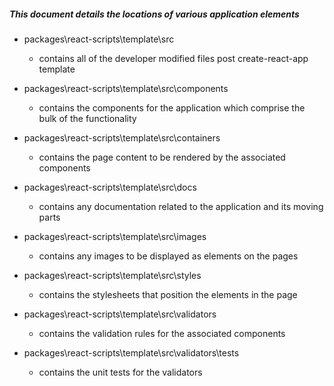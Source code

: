 ##### This document details the locations of various application elements #####


* packages\react-scripts\template\src
  - contains all of the developer modified files post create-react-app template

* packages\react-scripts\template\src\components
  - contains the components for the application which comprise the bulk of the functionality

* packages\react-scripts\template\src\containers
  - contains the page content to be rendered by the associated components

* packages\react-scripts\template\src\docs
  - contains any documentation related to the application and its moving parts

* packages\react-scripts\template\src\images
  - contains any images to be displayed as elements on the pages

* packages\react-scripts\template\src\styles
  - contains the stylesheets that position the elements in the page

* packages\react-scripts\template\src\validators
  - contains the validation rules for the associated components

* packages\react-scripts\template\src\validators\tests
  - contains the unit tests for the validators